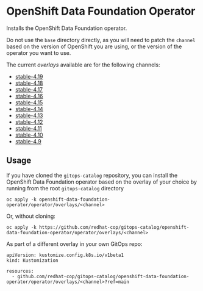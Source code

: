 # OpenShift Data Foundation Operator

Installs the OpenShift Data Foundation operator.

Do not use the `base` directory directly, as you will need to patch the `channel` based on the version of OpenShift you are using, or the version of the operator you want to use.

The current *overlays* available are for the following channels:

* [stable-4.19](operator/overlays/stable-4.19)
* [stable-4.18](operator/overlays/stable-4.18)
* [stable-4.17](operator/overlays/stable-4.17)
* [stable-4.16](operator/overlays/stable-4.16)
* [stable-4.15](operator/overlays/stable-4.15)
* [stable-4.14](operator/overlays/stable-4.14)
* [stable-4.13](operator/overlays/stable-4.13)
* [stable-4.12](operator/overlays/stable-4.12)
* [stable-4.11](operator/overlays/stable-4.11)
* [stable-4.10](operator/overlays/stable-4.10)
* [stable-4.9](operator/overlays/stable-4.9)

## Usage

If you have cloned the `gitops-catalog` repository, you can install the OpenShift Data Foundation operator based on the overlay of your choice by running from the root `gitops-catalog` directory

```
oc apply -k openshift-data-foundation-operator/operator/overlays/<channel>
```

Or, without cloning:

```
oc apply -k https://github.com/redhat-cop/gitops-catalog/openshift-data-foundation-operator/operator/overlays/<channel>
```

As part of a different overlay in your own GitOps repo:

```
apiVersion: kustomize.config.k8s.io/v1beta1
kind: Kustomization

resources:
  - github.com/redhat-cop/gitops-catalog/openshift-data-foundation-operator/operator/overlays/<channel>?ref=main
```
